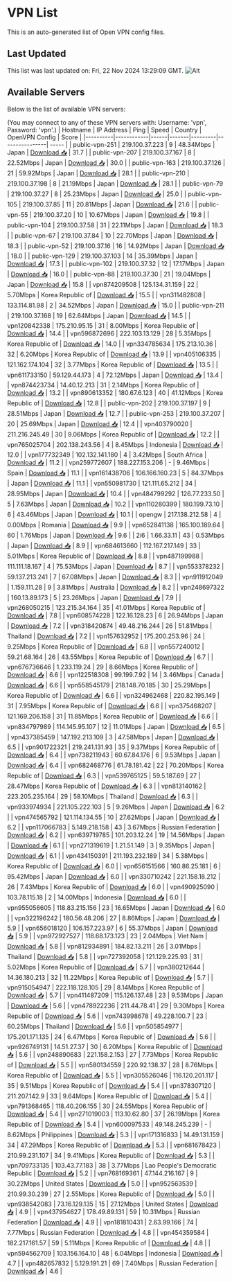 # VPN List

This is an auto-generated list of Open VPN config files.

## Last Updated

This list was last updated on: Fri, 22 Nov 2024 13:29:09 GMT.
![Alt](https://repobeats.axiom.co/api/embed/186b98318ef1479477931607c1ad7d823f12451f.svg "Repobeats analytics image")

## Available Servers

Below is the list of available VPN servers:

(You may connect to any of these VPN servers with: Username: 'vpn', Password: 'vpn'.)
| Hostname | IP Address | Ping | Speed | Country | OpenVPN Config | Score |
|----------|------------|------|-------|---------|----------------| ----- |
| public-vpn-251 | 219.100.37.223 | 9 | 48.34Mbps | Japan | [Download 📥](./configs/server_0_JP.ovpn) | 31.7 |
| public-vpn-207 | 219.100.37.167 | 8 | 22.52Mbps | Japan | [Download 📥](./configs/server_1_JP.ovpn) | 30.0 |
| public-vpn-163 | 219.100.37.126 | 21 | 59.92Mbps | Japan | [Download 📥](./configs/server_2_JP.ovpn) | 28.1 |
| public-vpn-210 | 219.100.37.198 | 8 | 21.19Mbps | Japan | [Download 📥](./configs/server_3_JP.ovpn) | 28.1 |
| public-vpn-79 | 219.100.37.27 | 8 | 25.23Mbps | Japan | [Download 📥](./configs/server_4_JP.ovpn) | 25.0 |
| public-vpn-105 | 219.100.37.85 | 11 | 20.81Mbps | Japan | [Download 📥](./configs/server_5_JP.ovpn) | 21.6 |
| public-vpn-55 | 219.100.37.20 | 10 | 10.67Mbps | Japan | [Download 📥](./configs/server_6_JP.ovpn) | 19.8 |
| public-vpn-104 | 219.100.37.58 | 31 | 22.11Mbps | Japan | [Download 📥](./configs/server_7_JP.ovpn) | 18.3 |
| public-vpn-67 | 219.100.37.84 | 10 | 22.70Mbps | Japan | [Download 📥](./configs/server_8_JP.ovpn) | 18.3 |
| public-vpn-52 | 219.100.37.16 | 16 | 14.92Mbps | Japan | [Download 📥](./configs/server_9_JP.ovpn) | 18.0 |
| public-vpn-129 | 219.100.37.103 | 14 | 35.39Mbps | Japan | [Download 📥](./configs/server_10_JP.ovpn) | 17.3 |
| public-vpn-102 | 219.100.37.32 | 12 | 17.17Mbps | Japan | [Download 📥](./configs/server_11_JP.ovpn) | 16.0 |
| public-vpn-88 | 219.100.37.30 | 21 | 19.04Mbps | Japan | [Download 📥](./configs/server_12_JP.ovpn) | 15.8 |
| vpn874209508 | 125.134.31.159 | 22 | 5.70Mbps | Korea Republic of | [Download 📥](./configs/server_13_KR.ovpn) | 15.5 |
| vpn311482808 | 133.114.81.98 | 2 | 34.52Mbps | Japan | [Download 📥](./configs/server_14_JP.ovpn) | 15.0 |
| public-vpn-211 | 219.100.37.168 | 19 | 62.64Mbps | Japan | [Download 📥](./configs/server_15_JP.ovpn) | 14.5 |
| vpn120842338 | 175.210.95.15 | 31 | 8.00Mbps | Korea Republic of | [Download 📥](./configs/server_16_KR.ovpn) | 14.4 |
| vpn596872696 | 222.103.13.129 | 28 | 5.35Mbps | Korea Republic of | [Download 📥](./configs/server_17_KR.ovpn) | 14.0 |
| vpn334785634 | 175.213.10.36 | 32 | 6.20Mbps | Korea Republic of | [Download 📥](./configs/server_18_KR.ovpn) | 13.9 |
| vpn405106335 | 121.162.174.104 | 32 | 3.77Mbps | Korea Republic of | [Download 📥](./configs/server_19_KR.ovpn) | 13.5 |
| vpn611733150 | 59.129.44.173 | 4 | 72.12Mbps | Japan | [Download 📥](./configs/server_20_JP.ovpn) | 13.4 |
| vpn874423734 | 14.40.12.213 | 31 | 2.14Mbps | Korea Republic of | [Download 📥](./configs/server_21_KR.ovpn) | 13.2 |
| vpn890613352 | 180.67.6.123 | 40 | 41.12Mbps | Korea Republic of | [Download 📥](./configs/server_22_KR.ovpn) | 12.8 |
| public-vpn-202 | 219.100.37.197 | 9 | 28.51Mbps | Japan | [Download 📥](./configs/server_23_JP.ovpn) | 12.7 |
| public-vpn-253 | 219.100.37.207 | 20 | 25.69Mbps | Japan | [Download 📥](./configs/server_24_JP.ovpn) | 12.4 |
| vpn403790020 | 211.216.245.49 | 30 | 9.06Mbps | Korea Republic of | [Download 📥](./configs/server_25_KR.ovpn) | 12.2 |
| vpn765025704 | 202.138.243.56 | 4 | 8.45Mbps | Indonesia | [Download 📥](./configs/server_26_ID.ovpn) | 12.0 |
| vpn177732349 | 102.132.141.180 | 4 | 3.42Mbps | South Africa | [Download 📥](./configs/server_27_ZA.ovpn) | 11.2 |
| vpn259772607 | 188.227.153.206 | - | 9.46Mbps | Spain | [Download 📥](./configs/server_28_ES.ovpn) | 11.1 |
| vpn161438706 | 106.166.160.23 | 5 | 84.37Mbps | Japan | [Download 📥](./configs/server_29_JP.ovpn) | 11.1 |
| vpn550981730 | 121.111.65.212 | 34 | 28.95Mbps | Japan | [Download 📥](./configs/server_30_JP.ovpn) | 10.4 |
| vpn484799292 | 126.77.233.50 | 5 | 7.63Mbps | Japan | [Download 📥](./configs/server_31_JP.ovpn) | 10.2 |
| vpn110280399 | 180.199.73.10 | 6 | 43.46Mbps | Japan | [Download 📥](./configs/server_32_JP.ovpn) | 10.1 |
| opengw | 217.138.212.58 | 4 | 0.00Mbps | Romania | [Download 📥](./configs/server_33_RO.ovpn) | 9.9 |
| vpn652841138 | 165.100.189.64 | 60 | 1.76Mbps | Japan | [Download 📥](./configs/server_34_JP.ovpn) | 9.6 |
| 2i6 | 1.66.33.11 | 43 | 0.53Mbps | Japan | [Download 📥](./configs/server_35_JP.ovpn) | 8.9 |
| vpn684613660 | 112.167.217.149 | 33 | 5.01Mbps | Korea Republic of | [Download 📥](./configs/server_36_KR.ovpn) | 8.8 |
| vpn487199988 | 111.111.18.167 | 4 | 75.53Mbps | Japan | [Download 📥](./configs/server_37_JP.ovpn) | 8.7 |
| vpn553378232 | 59.137.213.241 | 7 | 67.08Mbps | Japan | [Download 📥](./configs/server_38_JP.ovpn) | 8.3 |
| vpn911912049 | 1.159.111.28 | 9 | 3.81Mbps | Australia | [Download 📥](./configs/server_39_AU.ovpn) | 8.2 |
| vpn248697322 | 160.13.89.173 | 5 | 23.26Mbps | Japan | [Download 📥](./configs/server_40_JP.ovpn) | 7.9 |
| vpn268050215 | 123.215.34.164 | 35 | 41.01Mbps | Korea Republic of | [Download 📥](./configs/server_41_KR.ovpn) | 7.8 |
| vpn608574228 | 122.16.128.23 | 6 | 26.94Mbps | Japan | [Download 📥](./configs/server_42_JP.ovpn) | 7.2 |
| vpn318420874 | 49.48.216.244 | 26 | 51.81Mbps | Thailand | [Download 📥](./configs/server_43_TH.ovpn) | 7.2 |
| vpn157632952 | 175.200.253.96 | 24 | 9.25Mbps | Korea Republic of | [Download 📥](./configs/server_44_KR.ovpn) | 6.8 |
| vpn557240012 | 59.21.68.164 | 26 | 43.55Mbps | Korea Republic of | [Download 📥](./configs/server_45_KR.ovpn) | 6.7 |
| vpn676736646 | 1.233.119.24 | 29 | 8.66Mbps | Korea Republic of | [Download 📥](./configs/server_46_KR.ovpn) | 6.6 |
| vpn122518308 | 99.199.7.92 | 14 | 3.46Mbps | Canada | [Download 📥](./configs/server_47_CA.ovpn) | 6.6 |
| vpn558545179 | 218.148.70.185 | 30 | 25.29Mbps | Korea Republic of | [Download 📥](./configs/server_48_KR.ovpn) | 6.6 |
| vpn324962468 | 220.82.195.149 | 31 | 7.95Mbps | Korea Republic of | [Download 📥](./configs/server_49_KR.ovpn) | 6.6 |
| vpn375468207 | 121.169.206.158 | 31 | 11.85Mbps | Korea Republic of | [Download 📥](./configs/server_50_KR.ovpn) | 6.6 |
| vpn834797989 | 114.145.95.107 | 12 | 11.01Mbps | Japan | [Download 📥](./configs/server_51_JP.ovpn) | 6.5 |
| vpn437385459 | 147.192.213.109 | 3 | 47.58Mbps | Japan | [Download 📥](./configs/server_52_JP.ovpn) | 6.5 |
| vpn901722321 | 219.241.131.93 | 35 | 9.37Mbps | Korea Republic of | [Download 📥](./configs/server_53_KR.ovpn) | 6.4 |
| vpn738211943 | 60.67.84.176 | 6 | 9.53Mbps | Japan | [Download 📥](./configs/server_54_JP.ovpn) | 6.4 |
| vpn682468776 | 61.78.181.42 | 22 | 70.20Mbps | Korea Republic of | [Download 📥](./configs/server_55_KR.ovpn) | 6.3 |
| vpn539765125 | 59.5.187.69 | 27 | 28.47Mbps | Korea Republic of | [Download 📥](./configs/server_56_KR.ovpn) | 6.3 |
| vpn813140162 | 223.205.235.164 | 29 | 58.10Mbps | Thailand | [Download 📥](./configs/server_57_TH.ovpn) | 6.3 |
| vpn933974934 | 221.105.222.103 | 5 | 9.26Mbps | Japan | [Download 📥](./configs/server_58_JP.ovpn) | 6.2 |
| vpn474565792 | 121.114.134.55 | 10 | 27.62Mbps | Japan | [Download 📥](./configs/server_59_JP.ovpn) | 6.2 |
| vpn117066783 | 5.149.218.158 | 43 | 3.67Mbps | Russian Federation | [Download 📥](./configs/server_60_RU.ovpn) | 6.2 |
| vpn639719785 | 101.203.12.24 | 19 | 14.56Mbps | Japan | [Download 📥](./configs/server_61_JP.ovpn) | 6.1 |
| vpn271319619 | 1.21.51.149 | 3 | 9.35Mbps | Japan | [Download 📥](./configs/server_62_JP.ovpn) | 6.1 |
| vpn434150391 | 211.193.232.189 | 34 | 5.38Mbps | Korea Republic of | [Download 📥](./configs/server_63_KR.ovpn) | 6.0 |
| vpn656151566 | 160.86.25.181 | 6 | 95.42Mbps | Japan | [Download 📥](./configs/server_64_JP.ovpn) | 6.0 |
| vpn330710242 | 221.158.18.212 | 26 | 7.43Mbps | Korea Republic of | [Download 📥](./configs/server_65_KR.ovpn) | 6.0 |
| vpn490925090 | 103.78.115.18 | 2 | 14.00Mbps | Indonesia | [Download 📥](./configs/server_66_ID.ovpn) | 6.0 |
| vpn955056605 | 118.83.215.156 | 23 | 16.65Mbps | Japan | [Download 📥](./configs/server_67_JP.ovpn) | 6.0 |
| vpn322196242 | 180.56.48.206 | 27 | 8.86Mbps | Japan | [Download 📥](./configs/server_68_JP.ovpn) | 5.9 |
| vpn656018120 | 106.157.223.97 | 6 | 55.37Mbps | Japan | [Download 📥](./configs/server_69_JP.ovpn) | 5.9 |
| vpn972927527 | 118.68.173.123 | 23 | 2.04Mbps | Viet Nam | [Download 📥](./configs/server_70_VN.ovpn) | 5.8 |
| vpn812934891 | 184.82.13.211 | 26 | 3.01Mbps | Thailand | [Download 📥](./configs/server_71_TH.ovpn) | 5.8 |
| vpn727392058 | 121.129.225.93 | 31 | 5.02Mbps | Korea Republic of | [Download 📥](./configs/server_72_KR.ovpn) | 5.7 |
| vpn380212644 | 14.36.180.213 | 32 | 11.22Mbps | Korea Republic of | [Download 📥](./configs/server_73_KR.ovpn) | 5.7 |
| vpn915054947 | 222.118.128.105 | 29 | 8.14Mbps | Korea Republic of | [Download 📥](./configs/server_74_KR.ovpn) | 5.7 |
| vpn411487209 | 115.126.137.48 | 23 | 9.53Mbps | Japan | [Download 📥](./configs/server_75_JP.ovpn) | 5.6 |
| vpn478922236 | 211.44.78.41 | 29 | 9.30Mbps | Korea Republic of | [Download 📥](./configs/server_76_KR.ovpn) | 5.6 |
| vpn743998678 | 49.228.100.7 | 23 | 60.25Mbps | Thailand | [Download 📥](./configs/server_77_TH.ovpn) | 5.6 |
| vpn505854977 | 175.201.171.135 | 24 | 6.47Mbps | Korea Republic of | [Download 📥](./configs/server_78_KR.ovpn) | 5.6 |
| vpn926749131 | 14.51.27.37 | 30 | 6.20Mbps | Korea Republic of | [Download 📥](./configs/server_79_KR.ovpn) | 5.6 |
| vpn248890683 | 221.158.2.153 | 27 | 7.73Mbps | Korea Republic of | [Download 📥](./configs/server_80_KR.ovpn) | 5.5 |
| vpn580134559 | 220.92.138.37 | 28 | 8.76Mbps | Korea Republic of | [Download 📥](./configs/server_81_KR.ovpn) | 5.5 |
| vpn305526046 | 116.120.201.117 | 35 | 9.51Mbps | Korea Republic of | [Download 📥](./configs/server_82_KR.ovpn) | 5.4 |
| vpn378307120 | 211.207.142.9 | 33 | 9.64Mbps | Korea Republic of | [Download 📥](./configs/server_83_KR.ovpn) | 5.4 |
| vpn791368465 | 118.40.206.155 | 30 | 24.55Mbps | Korea Republic of | [Download 📥](./configs/server_84_KR.ovpn) | 5.4 |
| vpn271019003 | 113.10.62.80 | 37 | 26.19Mbps | Korea Republic of | [Download 📥](./configs/server_85_KR.ovpn) | 5.4 |
| vpn600097533 | 49.148.245.239 | - | 8.62Mbps | Philippines | [Download 📥](./configs/server_86_PH.ovpn) | 5.3 |
| vpn171316833 | 14.49.131.159 | 34 | 47.29Mbps | Korea Republic of | [Download 📥](./configs/server_87_KR.ovpn) | 5.3 |
| vpn681678423 | 210.99.231.107 | 34 | 9.41Mbps | Korea Republic of | [Download 📥](./configs/server_88_KR.ovpn) | 5.3 |
| vpn709733135 | 103.43.77.183 | 38 | 3.77Mbps | Lao People's Democratic Republic | [Download 📥](./configs/server_89_LA.ovpn) | 5.2 |
| vpn768169361 | 47.144.216.167 | 9 | 30.22Mbps | United States | [Download 📥](./configs/server_90_US.ovpn) | 5.0 |
| vpn952563539 | 210.99.30.239 | 27 | 2.55Mbps | Korea Republic of | [Download 📥](./configs/server_91_KR.ovpn) | 5.0 |
| vpn938542083 | 73.16.129.135 | 15 | 27.12Mbps | United States | [Download 📥](./configs/server_92_US.ovpn) | 4.9 |
| vpn437954627 | 178.49.89.131 | 59 | 10.31Mbps | Russian Federation | [Download 📥](./configs/server_93_RU.ovpn) | 4.9 |
| vpn181810431 | 2.63.99.166 | 74 | 7.77Mbps | Russian Federation | [Download 📥](./configs/server_94_RU.ovpn) | 4.8 |
| vpn454359584 | 182.217.161.57 | 59 | 5.11Mbps | Korea Republic of | [Download 📥](./configs/server_95_KR.ovpn) | 4.8 |
| vpn594562709 | 103.156.164.10 | 48 | 6.04Mbps | Indonesia | [Download 📥](./configs/server_96_ID.ovpn) | 4.7 |
| vpn482657832 | 5.129.191.21 | 69 | 7.40Mbps | Russian Federation | [Download 📥](./configs/server_97_RU.ovpn) | 4.6 |
